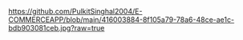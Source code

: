 https://github.com/PulkitSinghal2004/E-COMMERCEAPP/blob/main/416003884-8f105a79-78a6-48ce-ae1c-bdb903081ceb.jpg?raw=true
